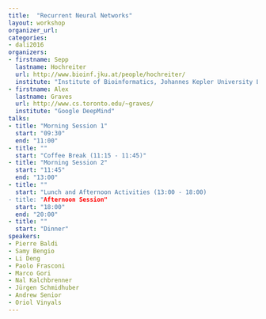 ```yaml
---
title:  "Recurrent Neural Networks"
layout: workshop
organizer_url: 
categories:
- dali2016
organizers:
- firstname: Sepp
  lastname: Hochreiter
  url: http://www.bioinf.jku.at/people/hochreiter/
  institute: "Institute of Bioinformatics, Johannes Kepler University Linz"
- firstname: Alex
  lastname: Graves
  url: http://www.cs.toronto.edu/~graves/
  institute: "Google DeepMind"
talks:
- title: "Morning Session 1"
  start: "09:30"
  end: "11:00"
- title: ""
  start: "Coffee Break (11:15 - 11:45)"
- title: "Morning Session 2"
  start: "11:45"
  end: "13:00"
- title: ""
  start: "Lunch and Afternoon Activities (13:00 - 18:00)
- title: "Afternoon Session"
  start: "18:00"
  end: "20:00"
- title: ""
  start: "Dinner"
speakers:
- Pierre Baldi
- Samy Bengio
- Li Deng
- Paolo Frasconi
- Marco	Gori
- Nal Kalchbrenner
- Jürgen Schmidhuber
- Andrew Senior
- Oriol	Vinyals
---
```

